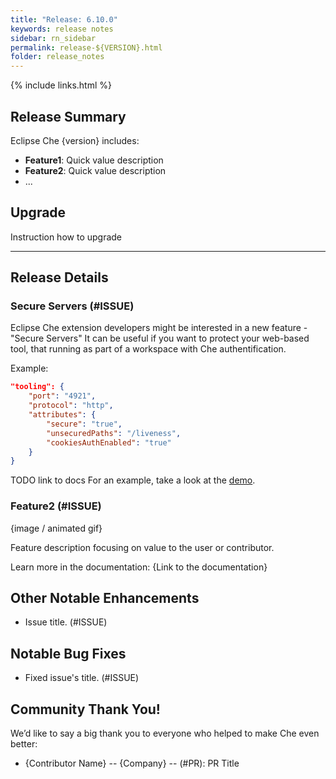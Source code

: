 ```yaml
---
title: "Release: 6.10.0"
keywords: release notes
sidebar: rn_sidebar
permalink: release-${VERSION}.html
folder: release_notes
---
```

{% include links.html %}

## Release Summary

Eclipse Che {version} includes:
- **Feature1**: Quick value description
- **Feature2**: Quick value description
- ...

## Upgrade

Instruction how to upgrade

---

## Release Details

### Secure Servers (#ISSUE)
Eclipse Che extension developers might be interested in a new feature - "Secure Servers"
It can be useful if you want to protect your web-based tool, that running as part of a workspace with Che authentification.

Example:
```json
"tooling": {
    "port": "4921",
    "protocol": "http",
    "attributes": {
        "secure": "true",
        "unsecuredPaths": "/liveness",
        "cookiesAuthEnabled": "true"
    }
}
```
TODO link to docs
For an example, take a look at the [demo](https://www.youtube.com/watch?v=or0CWHAVR4Q).


### Feature2 (#ISSUE)

{image / animated gif}

Feature description focusing on value to the user or contributor.

Learn more in the documentation: {Link to the documentation}


## Other Notable Enhancements

- Issue title. (#ISSUE)


## Notable Bug Fixes

- Fixed issue's title. (#ISSUE)

## Community Thank You!

We’d like to say a big thank you to everyone who helped to make Che even better:
- {Contributor Name} -- {Company} -- (#PR): PR Title
